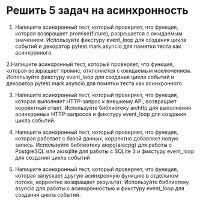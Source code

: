 # Решить 5 задач на асинхронность

1. Напишите асинхронный тест, который проверяет, что функция, которая возвращает promise(future), разрешается с ожидаемым значением. Используйте фикстуру event_loop для создания цикла событий и декоратор pytest.mark.asyncio для пометки теста как асинхронного. 

2.Напишите асинхронный тест, который проверяет, что функция, которая возвращает промис, отклоняется с ожидаемым исключением. Используйте фикстуру event_loop для создания цикла событий и декоратор pytest.mark.asyncio для пометки теста как асинхронного. 

3. Напишите асинхронный тест, который проверяет, что функция, которая выполняет HTTP-запрос к внешнему API, возвращает корректный ответ. Используйте библиотеку aiohttp для выполнения асинхронных HTTP-запросов и фикстуру event_loop для создания цикла событий. 

4. Напишите асинхронный тест, который проверяет, что функция, которая работает с базой данных, корректно добавляет новую запись. Используйте библиотеку aiopg(aiocpg) для работы с PostgreSQL или aiosqlite для работы с SQLite 3 и фикстуру event_loop для создания цикла событий 

5. Напишите асинхронный тест, который проверяет, что функция, которая запускает другую асинхронную функцию в отдельном потоке, корректно возвращает результат. Используйте библиотеку asyncio для работы с асинхронностью и фикстуру event_loop для создания цикла событий.
